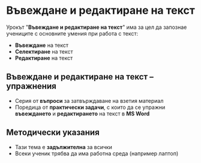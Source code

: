 # Въвеждане и редактиране на текст

Урокът "**Въвеждане и редактиране на текст**" има за цел да запознае учениците с основните умения при работа с текст:
 - **Въвеждане** на текст
 - **Селектиране** на текст
 - **Редактиране** на текст

## Въвеждане и редактиране на текст – упражнения
  - Серия от **въпроси** за затвърждаване на взетия материал
  - Поредица от **практически задачи**, с които да се упражни **въвеждането** и **редактирането** на текст в **MS Word**

## Методически указания
  - Тази тема е **задължителна** за всички
  - Всеки ученик трябва да има работна среда (например лаптоп)
